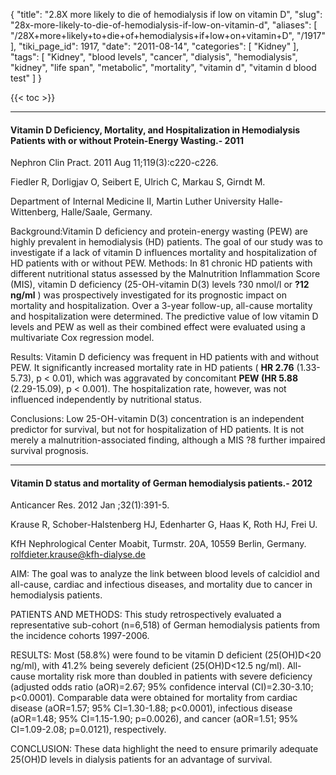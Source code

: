 {
    "title": "2.8X more likely to die of hemodialysis if low on vitamin D",
    "slug": "28x-more-likely-to-die-of-hemodialysis-if-low-on-vitamin-d",
    "aliases": [
        "/28X+more+likely+to+die+of+hemodialysis+if+low+on+vitamin+D",
        "/1917"
    ],
    "tiki_page_id": 1917,
    "date": "2011-08-14",
    "categories": [
        "Kidney"
    ],
    "tags": [
        "Kidney",
        "blood levels",
        "cancer",
        "dialysis",
        "hemodialysis",
        "kidney",
        "life span",
        "metabolic",
        "mortality",
        "vitamin d",
        "vitamin d blood test"
    ]
}


{{< toc >}}

---

#### Vitamin D Deficiency, Mortality, and Hospitalization in Hemodialysis Patients with or without Protein-Energy Wasting.- 2011

Nephron Clin Pract. 2011 Aug 11;119(3):c220-c226. 

Fiedler R, Dorligjav O, Seibert E, Ulrich C, Markau S, Girndt M.

Department of Internal Medicine II, Martin Luther University Halle-Wittenberg, Halle/Saale, Germany.

Background:Vitamin D deficiency and protein-energy wasting (PEW) are highly prevalent in hemodialysis (HD) patients. The goal of our study was to investigate if a lack of vitamin D influences mortality and hospitalization of HD patients with or without PEW. Methods: In 81 chronic HD patients with different nutritional status assessed by the Malnutrition Inflammation Score (MIS), vitamin D deficiency (25-OH-vitamin D(3) levels ?30 nmol/l or  **?12 ng/ml** ) was prospectively investigated for its prognostic impact on mortality and hospitalization. Over a 3-year follow-up, all-cause mortality and hospitalization were determined. The predictive value of low vitamin D levels and PEW as well as their combined effect were evaluated using a multivariate Cox regression model. 

Results: Vitamin D deficiency was frequent in HD patients with and without PEW. It significantly increased mortality rate in HD patients ( **HR 2.76**  (1.33-5.73), p < 0.01), which was aggravated by concomitant  **PEW (HR 5.88**  (2.29-15.09), p < 0.001). The hospitalization rate, however, was not influenced independently by nutritional status. 

Conclusions: Low 25-OH-vitamin D(3) concentration is an independent predictor for survival, but not for hospitalization of HD patients. It is not merely a malnutrition-associated finding, although a MIS ?8 further impaired survival prognosis.

---

#### Vitamin D status and mortality of German hemodialysis patients.- 2012

Anticancer Res. 2012 Jan ;32(1):391-5.

Krause R, Schober-Halstenberg HJ, Edenharter G, Haas K, Roth HJ, Frei U.

KfH Nephrological Center Moabit, Turmstr. 20A, 10559 Berlin, Germany. rolfdieter.krause@kfh-dialyse.de

AIM: The goal was to analyze the link between blood levels of calcidiol and all-cause, cardiac and infectious diseases, and mortality due to cancer in hemodialysis patients.

PATIENTS AND METHODS: This study retrospectively evaluated a representative sub-cohort (n=6,518) of German hemodialysis patients from the incidence cohorts 1997-2006.

RESULTS: Most (58.8%) were found to be vitamin D deficient (25(OH)D<20 ng/ml), with 41.2% being severely deficient (25(OH)D<12.5 ng/ml). All-cause mortality risk more than doubled in patients with severe deficiency (adjusted odds ratio (aOR)=2.67; 95% confidence interval (CI)=2.30-3.10; p<0.0001). Comparable data were obtained for mortality from cardiac disease (aOR=1.57; 95% CI=1.30-1.88; p<0.0001), infectious disease (aOR=1.48; 95% CI=1.15-1.90; p=0.0026), and cancer (aOR=1.51; 95% CI=1.09-2.08; p=0.0121), respectively.

CONCLUSION: These data highlight the need to ensure primarily adequate 25(OH)D levels in dialysis patients for an advantage of survival.